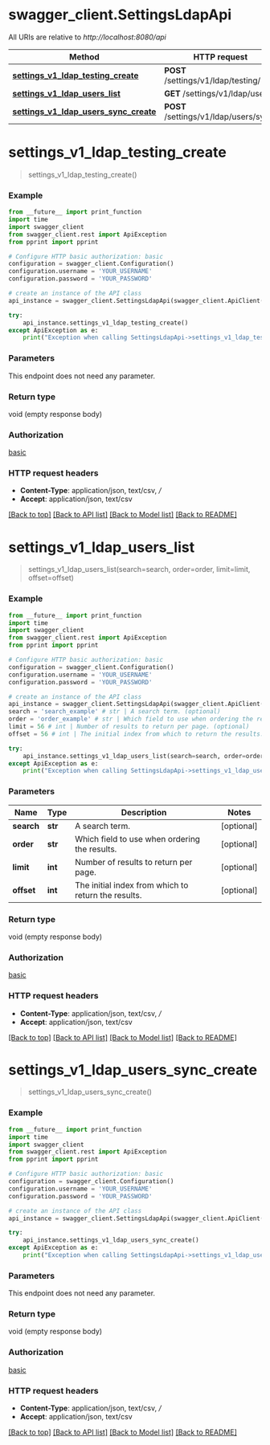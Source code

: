 # swagger_client.SettingsLdapApi

All URIs are relative to *http://localhost:8080/api*

Method | HTTP request | Description
------------- | ------------- | -------------
[**settings_v1_ldap_testing_create**](SettingsLdapApi.md#settings_v1_ldap_testing_create) | **POST** /settings/v1/ldap/testing/ | 
[**settings_v1_ldap_users_list**](SettingsLdapApi.md#settings_v1_ldap_users_list) | **GET** /settings/v1/ldap/users/ | 
[**settings_v1_ldap_users_sync_create**](SettingsLdapApi.md#settings_v1_ldap_users_sync_create) | **POST** /settings/v1/ldap/users/sync/ | 


# **settings_v1_ldap_testing_create**
> settings_v1_ldap_testing_create()





### Example
```python
from __future__ import print_function
import time
import swagger_client
from swagger_client.rest import ApiException
from pprint import pprint

# Configure HTTP basic authorization: basic
configuration = swagger_client.Configuration()
configuration.username = 'YOUR_USERNAME'
configuration.password = 'YOUR_PASSWORD'

# create an instance of the API class
api_instance = swagger_client.SettingsLdapApi(swagger_client.ApiClient(configuration))

try:
    api_instance.settings_v1_ldap_testing_create()
except ApiException as e:
    print("Exception when calling SettingsLdapApi->settings_v1_ldap_testing_create: %s\n" % e)
```

### Parameters
This endpoint does not need any parameter.

### Return type

void (empty response body)

### Authorization

[basic](../README.md#basic)

### HTTP request headers

 - **Content-Type**: application/json, text/csv, */*
 - **Accept**: application/json, text/csv

[[Back to top]](#) [[Back to API list]](../README.md#documentation-for-api-endpoints) [[Back to Model list]](../README.md#documentation-for-models) [[Back to README]](../README.md)

# **settings_v1_ldap_users_list**
> settings_v1_ldap_users_list(search=search, order=order, limit=limit, offset=offset)





### Example
```python
from __future__ import print_function
import time
import swagger_client
from swagger_client.rest import ApiException
from pprint import pprint

# Configure HTTP basic authorization: basic
configuration = swagger_client.Configuration()
configuration.username = 'YOUR_USERNAME'
configuration.password = 'YOUR_PASSWORD'

# create an instance of the API class
api_instance = swagger_client.SettingsLdapApi(swagger_client.ApiClient(configuration))
search = 'search_example' # str | A search term. (optional)
order = 'order_example' # str | Which field to use when ordering the results. (optional)
limit = 56 # int | Number of results to return per page. (optional)
offset = 56 # int | The initial index from which to return the results. (optional)

try:
    api_instance.settings_v1_ldap_users_list(search=search, order=order, limit=limit, offset=offset)
except ApiException as e:
    print("Exception when calling SettingsLdapApi->settings_v1_ldap_users_list: %s\n" % e)
```

### Parameters

Name | Type | Description  | Notes
------------- | ------------- | ------------- | -------------
 **search** | **str**| A search term. | [optional] 
 **order** | **str**| Which field to use when ordering the results. | [optional] 
 **limit** | **int**| Number of results to return per page. | [optional] 
 **offset** | **int**| The initial index from which to return the results. | [optional] 

### Return type

void (empty response body)

### Authorization

[basic](../README.md#basic)

### HTTP request headers

 - **Content-Type**: application/json, text/csv, */*
 - **Accept**: application/json, text/csv

[[Back to top]](#) [[Back to API list]](../README.md#documentation-for-api-endpoints) [[Back to Model list]](../README.md#documentation-for-models) [[Back to README]](../README.md)

# **settings_v1_ldap_users_sync_create**
> settings_v1_ldap_users_sync_create()





### Example
```python
from __future__ import print_function
import time
import swagger_client
from swagger_client.rest import ApiException
from pprint import pprint

# Configure HTTP basic authorization: basic
configuration = swagger_client.Configuration()
configuration.username = 'YOUR_USERNAME'
configuration.password = 'YOUR_PASSWORD'

# create an instance of the API class
api_instance = swagger_client.SettingsLdapApi(swagger_client.ApiClient(configuration))

try:
    api_instance.settings_v1_ldap_users_sync_create()
except ApiException as e:
    print("Exception when calling SettingsLdapApi->settings_v1_ldap_users_sync_create: %s\n" % e)
```

### Parameters
This endpoint does not need any parameter.

### Return type

void (empty response body)

### Authorization

[basic](../README.md#basic)

### HTTP request headers

 - **Content-Type**: application/json, text/csv, */*
 - **Accept**: application/json, text/csv

[[Back to top]](#) [[Back to API list]](../README.md#documentation-for-api-endpoints) [[Back to Model list]](../README.md#documentation-for-models) [[Back to README]](../README.md)

